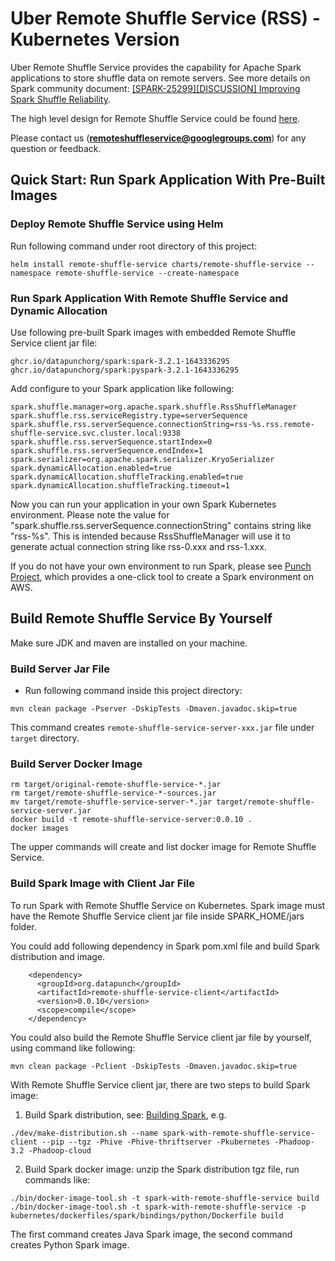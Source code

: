 # Uber Remote Shuffle Service (RSS) - Kubernetes Version

Uber Remote Shuffle Service provides the capability for Apache Spark applications to store shuffle data 
on remote servers. See more details on Spark community document: 
[[SPARK-25299][DISCUSSION] Improving Spark Shuffle Reliability](https://docs.google.com/document/d/1uCkzGGVG17oGC6BJ75TpzLAZNorvrAU3FRd2X-rVHSM/edit?ts=5e3c57b8).

The high level design for Remote Shuffle Service could be found [here](https://github.com/uber/RemoteShuffleService/blob/master/docs/server-high-level-design.md).

Please contact us (**remoteshuffleservice@googlegroups.com**) for any question or feedback.

## Quick Start: Run Spark Application With Pre-Built Images

### Deploy Remote Shuffle Service using Helm

Run following command under root directory of this project:

```
helm install remote-shuffle-service charts/remote-shuffle-service --namespace remote-shuffle-service --create-namespace
```

### Run Spark Application With Remote Shuffle Service and Dynamic Allocation

Use following pre-built Spark images with embedded Remote Shuffle Service client jar file:

```
ghcr.io/datapunchorg/spark:spark-3.2.1-1643336295
ghcr.io/datapunchorg/spark:pyspark-3.2.1-1643336295
```

Add configure to your Spark application like following:

```
spark.shuffle.manager=org.apache.spark.shuffle.RssShuffleManager
spark.shuffle.rss.serviceRegistry.type=serverSequence
spark.shuffle.rss.serverSequence.connectionString=rss-%s.rss.remote-shuffle-service.svc.cluster.local:9338
spark.shuffle.rss.serverSequence.startIndex=0
spark.shuffle.rss.serverSequence.endIndex=1
spark.serializer=org.apache.spark.serializer.KryoSerializer
spark.dynamicAllocation.enabled=true
spark.dynamicAllocation.shuffleTracking.enabled=true
spark.dynamicAllocation.shuffleTracking.timeout=1
```

Now you can run your application in your own Spark Kubernetes environment. Please note the value for 
"spark.shuffle.rss.serverSequence.connectionString" contains string like "rss-%s". This is intended because 
RssShuffleManager will use it to generate actual connection string like rss-0.xxx and rss-1.xxx.

If you do not have your own environment to run Spark, please see [Punch Project](https://github.com/datapunchorg/punch),
which provides a one-click tool to create a Spark environment on AWS.

## Build Remote Shuffle Service By Yourself

Make sure JDK and maven are installed on your machine.

### Build Server Jar File

- Run following command inside this project directory: 

```
mvn clean package -Pserver -DskipTests -Dmaven.javadoc.skip=true
```

This command creates `remote-shuffle-service-server-xxx.jar` file under `target` directory.

### Build Server Docker Image

```
rm target/original-remote-shuffle-service-*.jar
rm target/remote-shuffle-service-*-sources.jar
mv target/remote-shuffle-service-server-*.jar target/remote-shuffle-service-server.jar
docker build -t remote-shuffle-service-server:0.0.10 .
docker images
```

The upper commands will create and list docker image for Remote Shuffle Service.

### Build Spark Image with Client Jar File

To run Spark with Remote Shuffle Service on Kubernetes. Spark image must have the Remote Shuffle Service client jar file inside SPARK_HOME/jars folder.

You could add following dependency in Spark pom.xml file and build Spark distribution and image.

```
    <dependency>
      <groupId>org.datapunch</groupId>
      <artifactId>remote-shuffle-service-client</artifactId>
      <version>0.0.10</version>
      <scope>compile</scope>
    </dependency>
```

You could also build the Remote Shuffle Service client jar file by yourself, using command like following:

```
mvn clean package -Pclient -DskipTests -Dmaven.javadoc.skip=true
```

With Remote Shuffle Service client jar, there are two steps to build Spark image:

1. Build Spark distribution, see: [Building Spark](https://spark.apache.org/docs/latest/building-spark.html), e.g.

```
./dev/make-distribution.sh --name spark-with-remote-shuffle-service-client --pip --tgz -Phive -Phive-thriftserver -Pkubernetes -Phadoop-3.2 -Phadoop-cloud
```

2. Build Spark docker image: unzip the Spark distribution tgz file, run commands like:

```
./bin/docker-image-tool.sh -t spark-with-remote-shuffle-service build
./bin/docker-image-tool.sh -t spark-with-remote-shuffle-service -p kubernetes/dockerfiles/spark/bindings/python/Dockerfile build
```

The first command creates Java Spark image, the second command creates Python Spark image.
